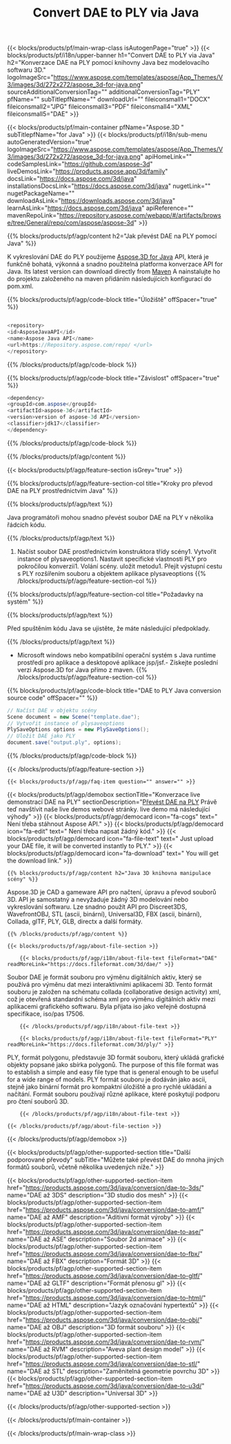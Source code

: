 ﻿---
title: Convert DAE to PLY via Java 
weight: 2930
url: /cs/java/conversion/dae-to-ply/ 
description: Vzorek Java konverzní kód pro formát DAE do souboru PLY. Použijte tento příkladný kód k převedení DAE na PLY v rámci kterékoli aplikace založené na webu nebo ploše Java.
---
{{< blocks/products/pf/main-wrap-class isAutogenPage="true" >}}
{{< blocks/products/pf/i18n/upper-banner h1="Convert DAE to PLY via Java" h2="Konverzace DAE na PLY pomocí knihovny Java bez modelovacího softwaru 3D." logoImageSrc="https://www.aspose.com/templates/aspose/App_Themes/V3/images/3d/272x272/aspose_3d-for-java.png" sourceAdditionalConversionTag="" additionalConversionTag="PLY" pfName="" subTitlepfName="" downloadUrl="" fileiconsmall1="DOCX" fileiconsmall2="JPG" fileiconsmall3="PDF" fileiconsmall4="XML" fileiconsmall5="DAE" >}}

{{< blocks/products/pf/main-container pfName="Aspose.3D " subTitlepfName="for Java" >}}
{{< blocks/products/pf/i18n/sub-menu autoGeneratedVersion="true" logoImageSrc="https://www.aspose.com/templates/aspose/App_Themes/V3/images/3d/272x272/aspose_3d-for-java.png" apiHomeLink="" codeSamplesLink="https://github.com/aspose-3d" liveDemosLink="https://products.aspose.app/3d/family" docsLink="https://docs.aspose.com/3d/java" installationsDocsLink="https://docs.aspose.com/3d/java" nugetLink="" nugetPackageName="" downloadAsLink="https://downloads.aspose.com/3d/java" learnAsLink="https://docs.aspose.com/3d/java" apiReference="" mavenRepoLink="https://repository.aspose.com/webapp/#/artifacts/browse/tree/General/repo/com/aspose/aspose-3d" >}}

{{% blocks/products/pf/agp/content h2="Jak převést DAE na PLY pomocí Java" %}}

 K vykreslování DAE do PLY použijeme
 [Aspose.3D for Java](https://products.aspose.com/3d/java) 
 API, která je funkčně bohatá, výkonná a snadno použitelná platforma konverzace API for Java. Its latest version can download directly from
 [Maven](https://repository.aspose.com/webapp/#/artifacts/browse/tree/General/repo/com/aspose/aspose-3d) 
 A nainstalujte ho do projektu založeného na maven přidáním následujících konfigurací do pom.xml.

{{% blocks/products/pf/agp/code-block title="Úložiště" offSpacer="true" %}}

```cs

<repository>
<id>AsposeJavaAPI</id>
<name>Aspose Java API</name>
<url>https://Repository.aspose.com/repo/ </url>
</repository>


```

{{% /blocks/products/pf/agp/code-block %}}

{{% blocks/products/pf/agp/code-block title="Závislost" offSpacer="true" %}}

```cs
<dependency>
<groupId>com.aspose</groupId>
<artifactId>aspose-3d</artifactId>
<version>version of aspose-3d API</version>
<classifier>jdk17</classifier>
</dependency>


```

{{% /blocks/products/pf/agp/code-block %}}

{{% /blocks/products/pf/agp/content %}}

{{< blocks/products/pf/agp/feature-section isGrey="true" >}}

{{% blocks/products/pf/agp/feature-section-col title="Kroky pro převod DAE na PLY prostřednictvím Java" %}}

{{% blocks/products/pf/agp/text %}}

 Java programátoři mohou snadno převést soubor DAE na PLY v několika řádcích kódu.

{{% /blocks/products/pf/agp/text %}}

1. Načíst soubor DAE prostřednictvím konstruktora třídy scény1. Vytvořit instance of plysaveoptions1. Nastavit specifické vlastnosti PLY pro pokročilou konverzii1. Volání scény. uložit metodu1. Přejít výstupní cestu s PLY rozšířením souboru a objektem aplikace plysaveoptions
{{% /blocks/products/pf/agp/feature-section-col %}}

{{% blocks/products/pf/agp/feature-section-col title="Požadavky na systém" %}}

{{% blocks/products/pf/agp/text %}}

 Před spuštěním kódu Java se ujistěte, že máte následující předpoklady.

{{% /blocks/products/pf/agp/text %}}

- Microsoft windows nebo kompatibilní operační systém s Java runtime prostředí pro aplikace a desktopové aplikace jsp/jsf.- Získejte poslední verzi Aspose.3D for Java přímo z maven.
{{% /blocks/products/pf/agp/feature-section-col %}}

{{% blocks/products/pf/agp/code-block title="DAE to PLY Java conversion source code" offSpacer="" %}}

```cs
// Načíst DAE v objektu scény 
Scene document = new Scene("template.dae");
// Vytvořit instance of plysaveoptions 
PlySaveOptions options = new PlySaveOptions();
// Uložit DAE jako PLY 
document.save("output.ply", options);   


```

{{% /blocks/products/pf/agp/code-block %}}

{{< /blocks/products/pf/agp/feature-section >}}

    {{< blocks/products/pf/agp/faq-item question="" answer="" >}}
 

<!-- aboutfile Starts -->

{{< blocks/products/pf/agp/demobox sectionTitle="Konverzace live demonstrací DAE na PLY" sectionDescription="[Převést DAE na PLY](https://products.aspose.app/3d/conversion/dae-to-ply) Právě teď navštívit naše live demos webové stránky. live demo má následující výhody" >}}
        {{< blocks/products/pf/agp/democard icon="fa-cogs" text=" Není třeba stáhnout Aspose API." >}}
        {{< blocks/products/pf/agp/democard icon="fa-edit" text=" Není třeba napsat žádný kód." >}}
        {{< blocks/products/pf/agp/democard icon="fa-file-text" text=" Just upload your DAE file, it will be converted instantly to PLY." >}}
        {{< blocks/products/pf/agp/democard icon="fa-download" text=" You will get the download link." >}}

    {{% blocks/products/pf/agp/content h2="Java 3D knihovna manipulace scény" %}}

 Aspose.3D je CAD a gameware API pro načtení, úpravu a převod souborů 3D. API je samostatný a nevyžaduje žádný 3D modelování nebo vykreslování softwaru. Lze snadno použít API pro Discreet3DS, WavefrontOBJ, STL (ascii, binární), Universal3D, FBX (ascii, binární), Collada, glTF, PLY, GLB, directx a další formáty. 



    {{% /blocks/products/pf/agp/content %}}

    {{< blocks/products/pf/agp/about-file-section >}}

        {{< blocks/products/pf/agp/i18n/about-file-text fileFormat="DAE" readMoreLink="https://docs.fileformat.com/3d/dae/" >}}

Soubor DAE je formát souboru pro výměnu digitálních aktiv, který se používá pro výměnu dat mezi interaktivními aplikacemi 3D. Tento formát souboru je založen na schématu collada (collaborative design activity) xml, což je otevřená standardní schéma xml pro výměnu digitálních aktiv mezi aplikacemi grafického softwaru. Byla přijata iso jako veřejně dostupná specifikace, iso/pas 17506.


        {{< /blocks/products/pf/agp/i18n/about-file-text >}}

        {{< blocks/products/pf/agp/i18n/about-file-text fileFormat="PLY" readMoreLink="https://docs.fileformat.com/3d/ply/" >}}

PLY, formát polygonu, představuje 3D formát souboru, který ukládá grafické objekty popsané jako sbírka polygonů. The purpose of this file format was to establish a simple and easy file type that is general enough to be useful for a wide range of models. PLY formát souboru je dodáván jako ascii, stejně jako binární formát pro kompaktní úložiště a pro rychlé ukládání a načítání. Formát souboru používají různé aplikace, které poskytují podporu pro čtení souborů 3D.


        {{< /blocks/products/pf/agp/i18n/about-file-text >}}

    {{< /blocks/products/pf/agp/about-file-section >}}

{{< /blocks/products/pf/agp/demobox >}}

<!-- aboutfile Ends -->

{{< blocks/products/pf/agp/other-supported-section title="Další podporované převody" subTitle="Můžete také převést DAE do mnoha jiných formátů souborů, včetně několika uvedených níže." >}}

{{< blocks/products/pf/agp/other-supported-section-item href="https://products.aspose.com/3d/java/conversion/dae-to-3ds/" name="DAE až 3DS" description="3D studio dos mesh" >}}
{{< blocks/products/pf/agp/other-supported-section-item href="https://products.aspose.com/3d/java/conversion/dae-to-amf/" name="DAE až AMF" description="Aditivní formát výroby" >}}
{{< blocks/products/pf/agp/other-supported-section-item href="https://products.aspose.com/3d/java/conversion/dae-to-ase/" name="DAE až ASE" description="Soubor 2d animace" >}}
{{< blocks/products/pf/agp/other-supported-section-item href="https://products.aspose.com/3d/java/conversion/dae-to-fbx/" name="DAE až FBX" description="Formát 3D" >}}
{{< blocks/products/pf/agp/other-supported-section-item href="https://products.aspose.com/3d/java/conversion/dae-to-gltf/" name="DAE až GLTF" description="Formát přenosu gl" >}}
{{< blocks/products/pf/agp/other-supported-section-item href="https://products.aspose.com/3d/java/conversion/dae-to-html/" name="DAE až HTML" description="Jazyk označování hypertextů" >}}
{{< blocks/products/pf/agp/other-supported-section-item href="https://products.aspose.com/3d/java/conversion/dae-to-obj/" name="DAE až OBJ" description="3D formát souboru" >}}
{{< blocks/products/pf/agp/other-supported-section-item href="https://products.aspose.com/3d/java/conversion/dae-to-rvm/" name="DAE až RVM" description="Aveva plant design model" >}}
{{< blocks/products/pf/agp/other-supported-section-item href="https://products.aspose.com/3d/java/conversion/dae-to-stl/" name="DAE až STL" description="Zaměnitelná geometrie povrchu 3D" >}}
{{< blocks/products/pf/agp/other-supported-section-item href="https://products.aspose.com/3d/java/conversion/dae-to-u3d/" name="DAE až U3D" description="Universal 3D" >}}

{{< /blocks/products/pf/agp/other-supported-section >}}

{{< /blocks/products/pf/main-container >}}
    
{{< /blocks/products/pf/main-wrap-class >}}